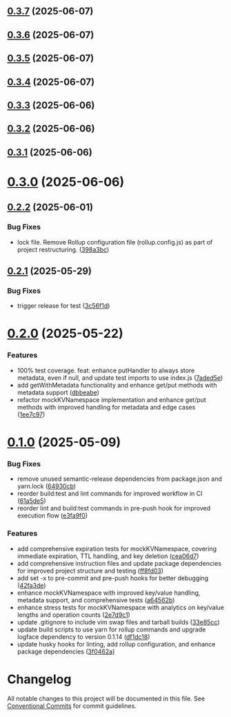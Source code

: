 ## [0.3.7](https://github.com/variablesoftware/mock-kv/compare/v0.3.6...v0.3.7) (2025-06-07)

## [0.3.6](https://github.com/variablesoftware/mock-kv/compare/v0.3.5...v0.3.6) (2025-06-07)

## [0.3.5](https://github.com/variablesoftware/mock-kv/compare/v0.3.4...v0.3.5) (2025-06-07)

## [0.3.4](https://github.com/variablesoftware/mock-kv/compare/v0.3.3...v0.3.4) (2025-06-07)

## [0.3.3](https://github.com/variablesoftware/mock-kv/compare/v0.3.2...v0.3.3) (2025-06-06)

## [0.3.2](https://github.com/variablesoftware/mock-kv/compare/v0.3.1...v0.3.2) (2025-06-06)

## [0.3.1](https://github.com/variablesoftware/mock-kv/compare/v0.3.0...v0.3.1) (2025-06-06)

# [0.3.0](https://github.com/variablesoftware/mock-kv/compare/v0.2.2...v0.3.0) (2025-06-06)

## [0.2.2](https://github.com/variablesoftware/mock-kv/compare/v0.2.1...v0.2.2) (2025-06-01)


### Bug Fixes

* lock file. Remove Rollup configuration file (rollup.config.js) as part of project restructuring. ([398a3bc](https://github.com/variablesoftware/mock-kv/commit/398a3bcdc3d2db7d08dfcb23880187f70553ec44))

## [0.2.1](https://github.com/variablesoftware/mock-kv/compare/v0.2.0...v0.2.1) (2025-05-29)


### Bug Fixes

* trigger release for test ([3c56f1d](https://github.com/variablesoftware/mock-kv/commit/3c56f1dd336c576afd3af5e7b1b03dfa36c35ea8))

# [0.2.0](https://github.com/variablesoftware/mock-kv/compare/v0.1.4...v0.2.0) (2025-05-22)


### Features

* 100% test coverage. feat: enhance putHandler to always store metadata, even if null, and update test imports to use index.js ([7aded5e](https://github.com/variablesoftware/mock-kv/commit/7aded5e6c2122bd04f8ea08a5b2d8d4b4547cf94))
* add getWithMetadata functionality and enhance get/put methods with metadata support ([dbbeabe](https://github.com/variablesoftware/mock-kv/commit/dbbeabe4908d6f5c998a379cb5ebe4eb4d04ac93))
* refactor mockKVNamespace implementation and enhance get/put methods with improved handling for metadata and edge cases ([1ee7c97](https://github.com/variablesoftware/mock-kv/commit/1ee7c973755ad0e227e9a0d707a2b99dff333090))

# [0.1.0](https://github.com/variablesoftware/mock-kv/compare/v0.0.2...v0.1.0) (2025-05-09)


### Bug Fixes

* remove unused semantic-release dependencies from package.json and yarn.lock ([64930cb](https://github.com/variablesoftware/mock-kv/commit/64930cbf4087b0910cbc15fdaad58bf69f6339a1))
* reorder build:test and lint commands for improved workflow in CI ([61a5de5](https://github.com/variablesoftware/mock-kv/commit/61a5de5436da1f83bae63b77815eb64a5ee1011f))
* reorder lint and build:test commands in pre-push hook for improved execution flow ([e3fa9f0](https://github.com/variablesoftware/mock-kv/commit/e3fa9f07dd2ba637a26554cc5294aad9f118884e))


### Features

* add comprehensive expiration tests for mockKVNamespace, covering immediate expiration, TTL handling, and key deletion ([cea06d7](https://github.com/variablesoftware/mock-kv/commit/cea06d788996619da43e57701ddf30763d9837e4))
* add comprehensive instruction files and update package dependencies for improved project structure and testing ([ff8fd03](https://github.com/variablesoftware/mock-kv/commit/ff8fd03ba9c5a3a5a36889087da8d3ca843d283e))
* add set -x to pre-commit and pre-push hooks for better debugging ([42fa3de](https://github.com/variablesoftware/mock-kv/commit/42fa3de50cebde9bdbe792997ef37fe1973736b2))
* enhance mockKVNamespace with improved key/value handling, metadata support, and comprehensive tests ([a64562b](https://github.com/variablesoftware/mock-kv/commit/a64562bcc3c96c4710229485e39df3d1fe997e05))
* enhance stress tests for mockKVNamespace with analytics on key/value lengths and operation counts ([2e7d9c1](https://github.com/variablesoftware/mock-kv/commit/2e7d9c1ac323e8d3e79b8cb59c276764c5234d86))
* update .gitignore to include vim swap files and tarball builds ([33e85cc](https://github.com/variablesoftware/mock-kv/commit/33e85ccccd35fe5a746ab5b77a4dcfaeb36e7b51))
* update build scripts to use yarn for rollup commands and upgrade logface dependency to version 0.1.14 ([df1dc18](https://github.com/variablesoftware/mock-kv/commit/df1dc18ef1487401fe7e48d4a3915697650ef328))
* update husky hooks for linting, add rollup configuration, and enhance package dependencies ([3f0462a](https://github.com/variablesoftware/mock-kv/commit/3f0462af24822766e03c4699429a43507b816f21))

# Changelog

All notable changes to this project will be documented in this file. See [Conventional Commits](https://www.conventionalcommits.org/) for commit guidelines.
